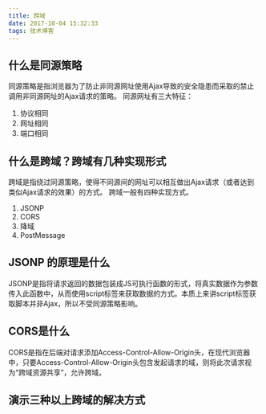 ```yaml
---
title: 跨域
date: 2017-10-04 15:32:33
tags: 技术博客
---
```

## 什么是同源策略
同源策略是指浏览器为了防止非同源网址使用Ajax导致的安全隐患而采取的禁止调用非同源网址的Ajax请求的策略。
同源网址有三大特征：
1. 协议相同
2. 网址相同
3. 端口相同

## 什么是跨域？跨域有几种实现形式
跨域是指绕过同源策略，使得不同源间的网址可以相互做出Ajax请求（或者达到类似Ajax请求的效果）的方式。
跨域一般有四种实现方式。
1. JSONP
2. CORS
3. 降域
4. PostMessage

## JSONP 的原理是什么
JSONP是指将请求返回的数据包装成JS可执行函数的形式，将真实数据作为参数传入此函数中，从而使用script标签来获取数据的方式。本质上来讲script标签获取脚本并非Ajax，所以不受同源策略影响。
## CORS是什么
CORS是指在后端对请求添加Access-Control-Allow-Origin头，在现代浏览器中，只要Access-Control-Allow-Origin头包含发起请求的域，则将此次请求视为“跨域资源共享”，允许跨域。
## 演示三种以上跨域的解决方式
